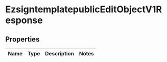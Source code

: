 
# EzsigntemplatepublicEditObjectV1Response

## Properties
| Name | Type | Description | Notes |
| ------------ | ------------- | ------------- | ------------- |



